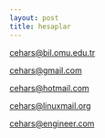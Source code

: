 ```yaml
---
layout: post
title: hesaplar
---
```



<p><a href="mailto:cehars@bil.omu.edu.tr">cehars@bil.omu.edu.tr</a> 
<p><a href="mailto:cehars@gmail.com">cehars@gmail.com</a> 
<p><a href="mailto:cehars@hotmail.com">cehars@hotmail.com</a> 
<p><a href="mailto:cehars@linuxmail.org">cehars@linuxmail.org</a> 
<p><a href="mailto:cehars@engineer.com">cehars@engineer.com</a>
